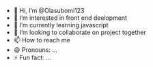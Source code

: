 - 👋 Hi, I’m @Olasubomi123
- 👀 I’m interested in front end deelopment
- 🌱 I’m currently learning javascript
- 💞️ I’m looking to collaborate on project together
- 📫 How to reach me 
- 😄 Pronouns: ...
- ⚡ Fun fact: ...

<!---
Olasubomi123/Olasubomi123 is a ✨ special ✨ repository because its `README.md` (this file) appears on your GitHub profile.
You can click the Preview link to take a look at your changes.
--->
